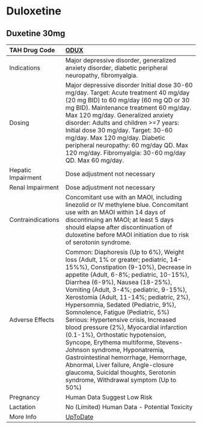 # Duloxetine

## Duxetine 30mg

| TAH Drug Code      | [ODUX](https://www.tahsda.org.tw/drugs/hissearch.php?drug_code=ODUX)                                                                                                                                                                                                                                                                                                                                                                                                                                                                                                                                                                                                                                                              |
|:-------------------|:----------------------------------------------------------------------------------------------------------------------------------------------------------------------------------------------------------------------------------------------------------------------------------------------------------------------------------------------------------------------------------------------------------------------------------------------------------------------------------------------------------------------------------------------------------------------------------------------------------------------------------------------------------------------------------------------------------------------------------|
| Indications        | Major depressive disorder, generalized anxiety disorder, diabetic peripheral neuropathy, fibromyalgia.                                                                                                                                                                                                                                                                                                                                                                                                                                                                                                                                                                                                                            |
| Dosing             | Major depressive disorder Initial dose 30-60 mg/day. Target: Acute treatment 40 mg/day (20 mg BID) to 60 mg/day (60 mg QD or 30 mg BID). Maintenance treatment 60 mg/day. Max 120 mg/day. Generalized anxiety disorder: Adults and children >=7 years: Initial dose 30 mg/day. Target: 30-60 mg/day. Max 120 mg/day. Diabetic peripheral neuropathy: 60 mg/day QD. Max 120 mg/day. Fibromyalgia: 30-60 mg/day QD. Max 60 mg/day.                                                                                                                                                                                                                                                                                                  |
| Hepatic Impairment | Dose adjustment not necessary                                                                                                                                                                                                                                                                                                                                                                                                                                                                                                                                                                                                                                                                                                     |
| Renal Impairment   | Dose adjustment not necessary                                                                                                                                                                                                                                                                                                                                                                                                                                                                                                                                                                                                                                                                                                     |
| Contraindications  | Concomitant use with an MAOI, including linezolid or IV methylene blue. Concomitant use with an MAOI within 14 days of discontinuing an MAOI; at least 5 days should elapse after discontinuation of duloxetine before MAOI initiation due to risk of serotonin syndrome.                                                                                                                                                                                                                                                                                                                                                                                                                                                         |
| Adverse Effects    | Common: Diaphoresis (Up to 6%), Weight loss (Adult, 1% or greater; pediatric, 14-15%%), Constipation (9-10%), Decrease in appetite (Adult, 6-8%; pediatric, 10-15%), Diarrhea (6-9%), Nausea (18-25%), Vomiting (Adult, 3-4%; pediatric, 9-15%), Xerostomia (Adult, 11-14%; pediatric, 2%), Hypersomnia, Sedated (Pediatric, 9%), Somnolence, Fatigue (Pediatric, 5%) Serious: Hypertensive crisis, Increased blood pressure (2%), Myocardial infarction (0.1-1%), Orthostatic hypotension, Syncope, Erythema multiforme, Stevens-Johnson syndrome, Hyponatremia, Gastrointestinal hemorrhage, Hemorrhage, Abnormal, Liver failure, Angle-closure glaucoma, Suicidal thoughts, Serotonin syndrome, Withdrawal symptom (Up to 50%) |
| Pregnancy          | Human Data Suggest Low Risk                                                                                                                                                                                                                                                                                                                                                                                                                                                                                                                                                                                                                                                                                                       |
| Lactation          | No (Limited) Human Data - Potential Toxicity                                                                                                                                                                                                                                                                                                                                                                                                                                                                                                                                                                                                                                                                                      |
| More Info          | [UpToDate](https://www.uptodate.com/contents/duloxetine-drug-information)                                                                                                                                                                                                                                                                                                                                                                                                                                                                                                                                                                                                                                                         |

